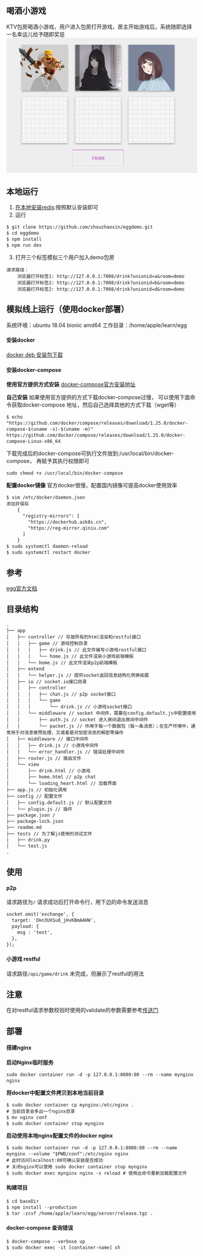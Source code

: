 ## 喝酒小游戏
KTV包房喝酒小游戏，用户进入包房打开游戏，房主开始游戏后，系统随即选择一名幸运儿给予随即奖惩
![喝酒小游戏前端](drink.png)

## 本地运行
1. [在本地安装redis](https://redis.io/):按照默认安装即可
2. 运行
```shell script
$ git clone https://github.com/zhouzhaoxin/eggdemo.git
$ cd eggdemo
$ npm install 
$ npm run dev
```
3. 打开三个标签模拟三个用户加入demo包房
```
请求路径：
    浏览器打开标签1: http://127.0.0.1:7008/drink?unionid=a&room=demo
    浏览器打开标签2: http://127.0.0.1:7008/drink?unionid=b&room=demo
    浏览器打开标签2: http://127.0.0.1:7008/drink?unionid=d&room=demo
```

## 模拟线上运行（使用docker部署）
系统环境：ubuntu 18.04 bionic amd64
工作目录：/home/apple/learn/egg

#### 安装docker
[docker deb 安装包下载](https://download.docker.com/linux/ubuntu/dists/bionic/pool/stable/amd64/)

#### 安装docker-compose
**使用官方提供方式安装**
[docker-compose官方安装地址](https://docs.docker.com/compose/install/)<br>

**自己安装**
如果使用官方提供的方式下载docker-compose过慢，
可以使用下面命令获取docker-compose 地址，然后自己选择其他的方式下载（wget等）
```shell script
$ echo "https://github.com/docker/compose/releases/download/1.25.0/docker-compose-$(uname -s)-$(uname -m)" 
https://github.com/docker/compose/releases/download/1.25.0/docker-compose-Linux-x86_64
```
下载完成后的docker-compose可执行文件放到:/usr/local/bin/docker-compose， 
再赋予其执行权限即可
```shell script
sudo chmod +x /usr/local/bin/docker-compose
```

**配置docker镜像**
官方docker很慢，配置国内镜像可提高docker使用效率
```shell script
$ vim /etc/docker/daemon.json
添加并保存
    {
      "registry-mirrors": [
        "https://dockerhub.azk8s.cn",
        "https://reg-mirror.qiniu.com"
      ]
    }
$ sudo systemctl daemon-reload
$ sudo systemctl restart docker
```



## 参考
[egg官方文档](https://eggjs.org/zh-cn/intro/index.html)

## 目录结构
```
.
├── app 
│   ├── controller // 存放所有的html渲染和restful接口
│   │   ├── game // 游戏控制目录
│   │   │   ├── drink.js // 此文件编写小游戏restful接口
│   │   │   └── home.js // 此文件渲染小游戏前端模板
│   │   └── home.js // 此文件渲染p2p前端模板
│   ├── extend
│   │   └── helper.js // 提供socket返回信息结构化转换拓展
│   ├── io // socket.io接口目录
│   │   ├── controller 
│   │   │   ├── chat.js // p2p socket接口
│   │   │   └── game
│   │   │       └── drink.js // 小游戏socket接口
│   │   └── middleware // socket 中间件，需要在config.default.js中配置使用
│   │       ├── auth.js // socket 进入房间退出房间中间件
│   │       └── packet.js // 作用于每一个数据包（每一条消息）；在生产环境中，通常用于对消息做预处理，又或者是对加密消息的解密等操作
│   ├── middleware // 接口中间件
│   │   ├── drink.js // 小游戏中间件
│   │   └── error_handler.js // 错误处理中间件
│   ├── router.js // 路由文件
│   └── view
│       ├── drink.html // 小游戏
│       ├── home.html // p2p chat
│       └── loading_heart.html // 加载界面
├── app.js // 初始化调用
├── config // 配置文件
│   ├── config.default.js // 默认配置文件
│   └── plugin.js // 插件
├── package.json /
├── package-lock.json
├── readme.md
├── tests // 为了解js使用的测试文件
│   ├── drink.py
│   └── test.js
.
```
## 使用
#### p2p
请求路径为`/`
请求成功后打开命令行，用下边的命令发送消息
```
socket.emit('exchange', {
  target: 'Dkn3UXSu8_jHvKBmAAHW',
  payload: {
    msg : 'test',
  },
});
```
#### 小游戏 restful
请求路径`/api/game/drink` 未完成，但展示了restful的用法

## 注意
在对restful请求参数校验时使用的validate的参数需要参考[传送门](https://github.com/node-modules/parameter)

## 部署

#### 搭建nginx
**启动Nginx临时服务**
```shell script
sudo docker container run -d -p 127.0.0.1:8080:80 --rm --name mynginx nginx
```

**将docker中配置文件拷贝到本地当前目录**
```shell script
$ sudo docker container cp mynginx:/etc/nginx .
# 当前目录会多出一个nginx目录
$ mv nginx conf
$ sudo docker container stop mynginx
```

**启动使用本地nginx配置文件的docker nginx**
```shell script
$ sudo docker container run -d -p 127.0.0.1:8080:80 --rm --name mynginx --volume "$PWD/conf":/etc/nginx nginx
# 此时访问localhost:80可确认安装是否成功
# 关闭nginx可以使用 sudo docker container stop mynginx
$ sudo docker exec mynginx nginx -s reload # 使用此命令重新加载配置文件
```

#### 构建项目
```
$ cd baseDir
$ npm install --production
$ tar -zcvf /home/apple/learn/egg/server/release.tgz .
```

#### docker-compose 查询错误
```shell script
$ docker-compose --verbose up
$ sudo docker exec -it [container-name] sh
```